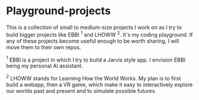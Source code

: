 # Playground-projects

This is a collection of small to medium-size projects I work on as I try to build bigger projects like EBBI $^1$ and LHOWW $^2$. It's my coding playground. If any of these projects become useful enough to be worth sharing, I will move them to their own repos. 

$^1$ EBBI is a project in which I try to build a Jarvis style app. I envision EBBI being my personal AI assistant.
  
$^2$ LHOWW stands for Learning How the World Works. My plan is to first build a webapp, then a VR game, which make it easy to interactively explore our worlds past and present and to simulate possible futures.